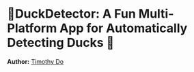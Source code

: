 # 🦆DuckDetector: A Fun Multi-Platform App for Automatically Detecting Ducks 🦆
 **Author:** [Timothy Do](https://timothydo.me) 
